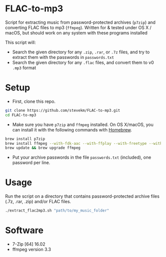 # FLAC-to-mp3
Script for extracting music from password-protected archives (`p7zip`) and converting FLAC files to mp3 (`ffmpeg`).
Written for & tested under OS X / macOS, but should work on any system with these programs installed

This script will:
- Search the given directory for any `.zip`, `.rar`, or `.7z` files, and try to extract them with the passwords in `passwords.txt`
- Search the given directory for any `.flac` files, and convert them to v0 `.mp3` format

# Setup
- First, clone this repo.

```bash
git clone https://github.com/stevekm/FLAC-to-mp3.git
cd FLAC-to-mp3
```

- Make sure you have `p7zip` and `ffmpeg` installed. On OS X/macOS, you can install it with the following commands with  [Homebrew](https://brew.sh/).

```bash
brew install p7zip
brew install ffmpeg --with-fdk-aac --with-ffplay --with-freetype --with-libass --with-libquvi --with-libvorbis --with-libvpx --with-opus --with-x265
brew update && brew upgrade ffmpeg
```

- Put your archive passwords in the file `passwords.txt` (included), one password per line. 

# Usage
Run the script on a directory that contains password-protected archive files (.7z, .rar, .zip) and/or FLAC files. 

```bash
./extract_flac2mp3.sh "path/to/my_music_folder"
```

# Software
- 7-Zip [64] 16.02
- ffmpeg version 3.3


